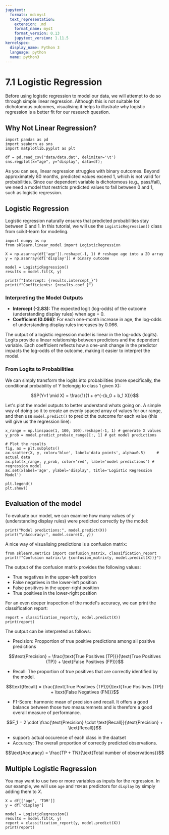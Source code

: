 ```yaml
---
jupytext:
  formats: md:myst
  text_representation:
    extension: .md
    format_name: myst
    format_version: 0.13
    jupytext_version: 1.11.5
kernelspec:
  display_name: Python 3
  language: python
  name: python3
---
```


# 7.1 Logistic Regression

Before using logistic regression to model our data, we will attempt to do so through simple linear regression. Although this is not suitable for dichotomous outcomes, visualising it helps to illustrate why logistic regression is a better fit for our research question.

## Why Not Linear Regression?

```{code-cell}
import pandas as pd
import seaborn as sns
import matplotlib.pyplot as plt

df = pd.read_csv("data/data.dat", delimiter='\t')
sns.regplot(x="age", y="display", data=df);
```

As you can see, linear regression struggles with binary outcomes. Beyond approximately 80 months, predicted values exceed 1, which is not valid for probabilities. Since our dependent variable is dichotomous (e.g., pass/fail), we need a model that restricts predicted values to fall between 0 and 1, such as logistic regression.


## Logistic Regression

Logistic regression naturally ensures that predicted probabilities stay between 0 and 1. In this tutorial, we will use the `LogisticRegression()` class from scikit-learn for modeling.

```{code-cell}
import numpy as np
from sklearn.linear_model import LogisticRegression

X = np.asarray(df['age']).reshape(-1, 1) # reshape age into a 2D array
y = np.asarray(df['display']) # binary outcome

model = LogisticRegression()
results = model.fit(X, y)

print(f"Intercept: {results.intercept_}")
print(f"Coefficients: {results.coef_}")
```

### Interpreting the Model Outputs

- **Intercept (-2.83):** The expected logit (log-odds) of the outcome (understanding display rules) when age = 0.
- **Coefficient (0.066):** For each one-month increase in age, the log-odds of understanding display rules increases by 0.066.

The output of a logistic regression model is linear in the log-odds (logits). Logits provide a linear relationship between predictors and the dependent variable. Each coefficient reflects how a one-unit change in the predictor impacts the log-odds of the outcome, making it easier to interpret the model.


### From Logits to Probabilities

We can simply transform the logits into probabilities (more specifically, the conditional probability of Y belongig to class 1 given X):

$$P(Y=1 \mid X) = \frac{1}{1 + e^{-(b_0 + b_1 X)}}$$

Let's plot the model outputs to better understand whats going on. A simple way of doing so it to create an evenly spaced array of values for our range, and then use `model.predict()` to predict the outcome for each value (this will give us the regression line):

```{code-cell}
x_range = np.linspace(1, 100, 100).reshape(-1, 1) # generate X values
y_prob = model.predict_proba(x_range)[:, 1] # get model predictions

# Plot the results
fig, ax = plt.subplots()
ax.scatter(X, y, color='blue', label='data points', alpha=0.5)     # actual data
ax.plot(x_range, y_prob, color='red', label='model predictions') # regression model
ax.set(xlabel='age', ylabel='display', title='Logistic Regression Model')

plt.legend()
plt.show()
```

## Evaluation of the model

To evaluate our model, we can examine how many values of $y$ (understanding display rules) were predicted correctly by the model:

```{code-cell}
print("Model predictions:", model.predict(X))
print("\nAccuracy:", model.score(X, y))
```

A nice way of visualising predictions is a confusion matrix:

```{code-cell}
from sklearn.metrics import confusion_matrix, classification_report
print(f"Confusion matrix:\n {confusion_matrix(y, model.predict(X))}")
```

The output of the confusion matrix provides the following values:

- True negatives in the upper-left position
- False negatives in the lower-left position
- False positives in the upper-right position
- True positives in the lower-right position

For an even deeper inspection of the model's accuracy, we can print the classification report:

```{code-cell}
report = classification_report(y, model.predict(X))
print(report)

```
The output can be interpreted as follows:

- Precision: Propportion of true positive predictions among all positive predictions

$$\text{Precision} = \frac{\text{True Positives (TP)}}{\text{True Positives (TP)} + \text{False Positives (FP)}}$$

- Recall: The proportion of true positives that are correctly identified by the model.

$$\text{Recall} = \frac{\text{True Positives (TP)}}{\text{True Positives (TP)} + \text{False Negatives (FN)}}$$

- F1-Score: harmonic mean of precision and recall. It offers a good balance between those two measuremnets and is therefore a good overall measure of performance.

$$F_1 = 2 \cdot \frac{\text{Precision} \cdot \text{Recall}}{\text{Precision} + \text{Recall}}$$

- support: actual occurence of each class in the daatset
- Accuracy: The overall proportion of correctly predicted observations.

$$\text{Accuracy} = \frac{TP + TN}{\text{Total number of observations}}$$


## Multiple Logistic Regression
You may want to use two or more variables as inputs for the regression. In our example, we will use `age` and `TOM` as predictors for `display` by simply adding them to $X$.

```{code-cell}
X = df[['age', 'TOM']]
y = df['display']

model = LogisticRegression()
results = model.fit(X, y)
report = classification_report(y, model.predict(X))
print(report)
```

